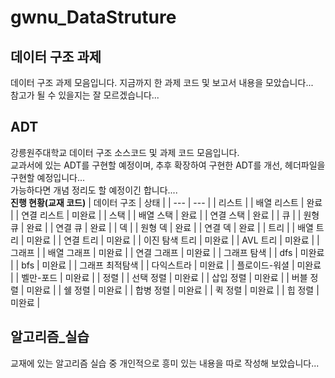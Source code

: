 # gwnu_DataStruture

## 데이터 구조 과제
데이터 구조 과제 모음입니다. 지금까지 한 과제 코드 및 보고서 내용을 모았습니다...    
참고가 될 수 있을지는 잘 모르겠습니다...    
## ADT
강릉원주대학교 데이터 구조 소스코드 및 과제 코드 모음입니다.   
교과서에 있는 ADT를 구현할 예정이며, 추후 확장하여 구현한 ADT를 개선, 헤더파일을 구현할 예정입니다...    
가능하다면 개념 정리도 할 예정이긴 합니다....    
**진행 현황(교재 코드)**
| 데이터 구조 | 상태 |
| --- | --- |
| 리스트 |
| 배열 리스트 | 완료 |
| 연결 리스트 | 미완료 |
| 스택 |
| 배열 스택 | 완료 |
| 연결 스택 | 완료 |
| 큐 |
| 원형 큐 | 완료 |
| 연결 큐 | 완료 |
| 덱 |
| 원형 덱 | 완료 |
| 연결 덱 | 완료 |
| 트리 |
| 배열 트리 | 미완료 |
| 연결 트리 | 미완료 |
| 이진 탐색 트리 | 미완료 |
| AVL 트리 | 미완료 |
| 그래프 |
| 배열 그래프 | 미완료 |
| 연결 그래프 | 미완료 |
| 그래프 탐색 |
| dfs | 미완료 |
| bfs | 미완료 |
| 그래프 최적탐색 |
| 다익스트라 | 미완료 |
| 플로이드-워셜 | 미완료 |
| 벨만-포드 | 미완료 |
| 정렬 |
| 선택 정렬 | 미완료 |
| 삽입 정렬 | 미완료 |
| 버블 정렬 | 미완료 |
| 쉘 정렬 | 미완료 |
| 합병 정렬 | 미완료 |
| 퀵 정렬 | 미완료 |
| 힙 정렬 | 미완료 |
## 알고리즘_실습
교재에 있는 알고리즘 실습 중 개인적으로 흥미 있는 내용을 따로 작성해 보았습니다...    